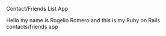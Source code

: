 Contact/Friends List App

Hello my name is Rogelio Romero and this is my Ruby on Rails contacts/friends app 
